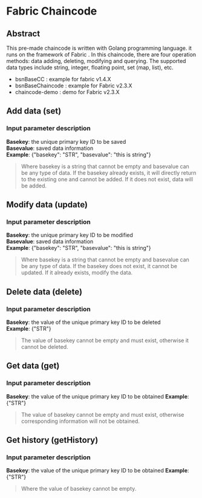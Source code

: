 # Fabric Chaincode

## Abstract

This pre-made chaincode is written with Golang programming language. it runs on the framework of Fabric . In this chaincode, there are four operation methods: data adding, deleting, modifying and querying. The supported data types include string, integer, floating point, set (map, list), etc.  

* bsnBaseCC : example for fabric v1.4.X  
* bsnBaseChaincode : example for Fabric v2.3.X  
* chaincode-demo : demo for Fabric v2.3.X  

## Add data (set)
### Input parameter description
**Basekey**: the unique primary key ID to be saved  
**Basevalue**: saved data information  
**Example**: {"basekey": "STR", "basevalue": "this is string"}

> Where basekey is a string that cannot be empty and basevalue can be any type of data. If the basekey already exists, it will directly return to the existing one and cannot be added. If it does not exist, data will be added.  

## Modify data (update)  
### Input parameter description
**Basekey**: the unique primary key ID to be modified  
**Basevalue**: saved data information  
**Example**: {"basekey": "STR", "basevalue": "this is string"}  
> Where basekey is a string that cannot be empty and basevalue can be any type of data. If the basekey does not exist, it cannot be updated. If it already exists, modify the data.

## Delete data (delete)
### Input parameter description
**Basekey**: the value of the unique primary key ID to be deleted  
**Example**: {"STR"}  

> The value of basekey cannot be empty and must exist, otherwise it cannot be deleted.
## Get data (get)
### Input parameter description
**Basekey**: the value of the unique primary key ID to be obtained
**Example**: {"STR"}  

> The value of basekey cannot be empty and must exist, otherwise corresponding information will not be obtained.
## Get history (getHistory)
### Input parameter description
**Basekey**: the value of the unique primary key ID to be obtained
**Example**: {"STR"}

>Where the value of basekey cannot be empty.
